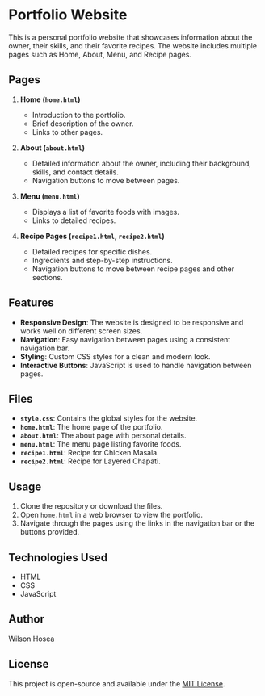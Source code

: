 # Portfolio Website

This is a personal portfolio website that showcases information about the owner, their skills, and their favorite recipes. The website includes multiple pages such as Home, About, Menu, and Recipe pages.

## Pages

1. **Home (`home.html`)**
   - Introduction to the portfolio.
   - Brief description of the owner.
   - Links to other pages.

2. **About (`about.html`)**
   - Detailed information about the owner, including their background, skills, and contact details.
   - Navigation buttons to move between pages.

3. **Menu (`menu.html`)**
   - Displays a list of favorite foods with images.
   - Links to detailed recipes.

4. **Recipe Pages (`recipe1.html`, `recipe2.html`)**
   - Detailed recipes for specific dishes.
   - Ingredients and step-by-step instructions.
   - Navigation buttons to move between recipe pages and other sections.

## Features

- **Responsive Design**: The website is designed to be responsive and works well on different screen sizes.
- **Navigation**: Easy navigation between pages using a consistent navigation bar.
- **Styling**: Custom CSS styles for a clean and modern look.
- **Interactive Buttons**: JavaScript is used to handle navigation between pages.

## Files

- **`style.css`**: Contains the global styles for the website.
- **`home.html`**: The home page of the portfolio.
- **`about.html`**: The about page with personal details.
- **`menu.html`**: The menu page listing favorite foods.
- **`recipe1.html`**: Recipe for Chicken Masala.
- **`recipe2.html`**: Recipe for Layered Chapati.

## Usage

1. Clone the repository or download the files.
2. Open `home.html` in a web browser to view the portfolio.
3. Navigate through the pages using the links in the navigation bar or the buttons provided.

## Technologies Used

- HTML
- CSS
- JavaScript

## Author

Wilson Hosea

## License

This project is open-source and available under the [MIT License](LICENSE).
